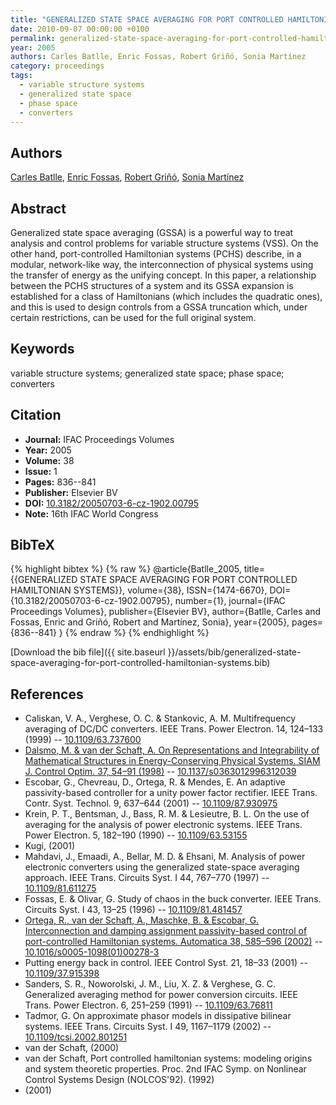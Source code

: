 ```yaml
---
title: "GENERALIZED STATE SPACE AVERAGING FOR PORT CONTROLLED HAMILTONIAN SYSTEMS"
date: 2010-09-07 00:00:00 +0100
permalink: generalized-state-space-averaging-for-port-controlled-hamiltonian-systems
year: 2005
authors: Carles Batlle, Enric Fossas, Robert Griñó, Sonia Martínez
category: proceedings
tags:
  - variable structure systems
  - generalized state space
  - phase space
  - converters
---
```

 
## Authors
[Carles Batlle](authors/carles-batlle), [Enric Fossas](authors/enric-fossas), [Robert Griñó](authors/robert-grino), [Sonia Martínez](authors/sonia-martinez)
 
## Abstract
Generalized state space averaging (GSSA) is a powerful way to treat analysis and control problems for variable structure systems (VSS). On the other hand, port-controlled Hamiltonian systems (PCHS) describe, in a modular, network-like way, the interconnection of physical systems using the transfer of energy as the unifying concept. In this paper, a relationship between the PCHS structures of a system and its GSSA expansion is established for a class of Hamiltonians (which includes the quadratic ones), and this is used to design controls from a GSSA truncation which, under certain restrictions, can be used for the full original system.
 
## Keywords
variable structure systems; generalized state space; phase space; converters
 
## Citation
- **Journal:** IFAC Proceedings Volumes
- **Year:** 2005
- **Volume:** 38
- **Issue:** 1
- **Pages:** 836--841
- **Publisher:** Elsevier BV
- **DOI:** [10.3182/20050703-6-cz-1902.00795](https://doi.org/10.3182/20050703-6-cz-1902.00795)
- **Note:** 16th IFAC World Congress
 
## BibTeX
{% highlight bibtex %}
{% raw %}
@article{Batlle_2005,
  title={{GENERALIZED STATE SPACE AVERAGING FOR PORT CONTROLLED HAMILTONIAN SYSTEMS}},
  volume={38},
  ISSN={1474-6670},
  DOI={10.3182/20050703-6-cz-1902.00795},
  number={1},
  journal={IFAC Proceedings Volumes},
  publisher={Elsevier BV},
  author={Batlle, Carles and Fossas, Enric and Griñó, Robert and Martínez, Sonia},
  year={2005},
  pages={836--841}
}
{% endraw %}
{% endhighlight %}
 
[Download the bib file]({{ site.baseurl }}/assets/bib/generalized-state-space-averaging-for-port-controlled-hamiltonian-systems.bib)
 
## References
- Caliskan, V. A., Verghese, O. C. & Stankovic, A. M. Multifrequency averaging of DC/DC converters. IEEE Trans. Power Electron. 14, 124–133 (1999) -- [10.1109/63.737600](https://doi.org/10.1109/63.737600)
- [Dalsmo, M. & van der Schaft, A. On Representations and Integrability of Mathematical Structures in Energy-Conserving Physical Systems. SIAM J. Control Optim. 37, 54–91 (1998)](on-representations-and-integrability-of-mathematical-structures-in-energy-conserving-physical-systems) -- [10.1137/s0363012996312039](https://doi.org/10.1137/s0363012996312039)
- Escobar, G., Chevreau, D., Ortega, R. & Mendes, E. An adaptive passivity-based controller for a unity power factor rectifier. IEEE Trans. Contr. Syst. Technol. 9, 637–644 (2001) -- [10.1109/87.930975](https://doi.org/10.1109/87.930975)
- Krein, P. T., Bentsman, J., Bass, R. M. & Lesieutre, B. L. On the use of averaging for the analysis of power electronic systems. IEEE Trans. Power Electron. 5, 182–190 (1990) -- [10.1109/63.53155](https://doi.org/10.1109/63.53155)
- Kugi, (2001)
- Mahdavi, J., Emaadi, A., Bellar, M. D. & Ehsani, M. Analysis of power electronic converters using the generalized state-space averaging approach. IEEE Trans. Circuits Syst. I 44, 767–770 (1997) -- [10.1109/81.611275](https://doi.org/10.1109/81.611275)
- Fossas, E. & Olivar, G. Study of chaos in the buck converter. IEEE Trans. Circuits Syst. I 43, 13–25 (1996) -- [10.1109/81.481457](https://doi.org/10.1109/81.481457)
- [Ortega, R., van der Schaft, A., Maschke, B. & Escobar, G. Interconnection and damping assignment passivity-based control of port-controlled Hamiltonian systems. Automatica 38, 585–596 (2002)](interconnection-and-damping-assignment-passivity-based-control-of-port-controlled-hamiltonian-systems) -- [10.1016/s0005-1098(01)00278-3](https://doi.org/10.1016/s0005-1098(01)00278-3)
- Putting energy back in control. IEEE Control Syst. 21, 18–33 (2001) -- [10.1109/37.915398](https://doi.org/10.1109/37.915398)
- Sanders, S. R., Noworolski, J. M., Liu, X. Z. & Verghese, G. C. Generalized averaging method for power conversion circuits. IEEE Trans. Power Electron. 6, 251–259 (1991) -- [10.1109/63.76811](https://doi.org/10.1109/63.76811)
- Tadmor, G. On approximate phasor models in dissipative bilinear systems. IEEE Trans. Circuits Syst. I 49, 1167–1179 (2002) -- [10.1109/tcsi.2002.801251](https://doi.org/10.1109/tcsi.2002.801251)
- van der Schaft, (2000)
- van der Schaft, Port controlled hamiltonian systems: modeling origins and system theoretic properties. Proc. 2nd IFAC Symp. on Nonlinear Control Systems Design (NOLCOS'92). (1992)
- (2001)

